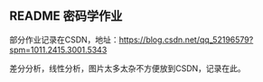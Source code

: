 ## README 密码学作业

部分作业记录在CSDN，地址：https://blog.csdn.net/qq_52196579?spm=1011.2415.3001.5343

差分分析，线性分析，图片太多太杂不方便放到CSDN，记录在此。

